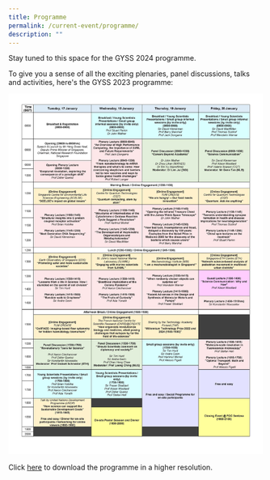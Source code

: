 ```yaml
---
title: Programme
permalink: /current-event/programme/
description: ""
---
```

Stay tuned to this space for the GYSS 2024 programme. 

To give you a sense of all the exciting plenaries, panel discussions, talks and activities, here's the GYSS 2023 programme:

<img width="800" src="/images/gyss-2023-programme.jpg">

Click [here](/images/gyss-2023-programme.jpg) to download the programme in a higher resolution.